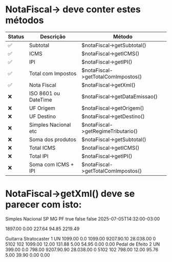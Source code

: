 # NotaFiscal-> deve conter estes métodos

| Status |Descrição             | Método                  |
| ------ | -------------------- | ----------------------- |
| ✅     | Subtotal             | $notaFiscal->getSubtotal() |
| ✅     | ICMS                 | $notaFiscal->getICMS() |
| ✅     | IPI                  | $notaFiscal->getIPI() |
| ✅     | Total com Impostos   | $notaFiscal->getTotalComImpostos() |
| ✅     | Nota Fiscal          | $notaFiscal->getXml() |
| ❌     | ISO 8601 ou DateTime | $notaFiscal->getDataEmissao() |
| ❌     | UF Origem            | $notaFiscal->getOrigem() |
| ❌     | UF Destino           | $notaFiscal->getDestino() |
| ❌     | Simples Nacional etc | $notaFiscal->getRegimeTributario() |
| ❌     | Soma dos produtos    | $notaFiscal->getSubtotal() |
| ❌     | Total ICMS           | $notaFiscal->getICMS() |
| ❌     | Total IPI            | $notaFiscal->getIPI() |
| ❌     | Soma com ICMS + IPI  | $notaFiscal->getTotalComImpostos() |

# NotaFiscal->getXml() deve se parecer com isto:

<notaFiscal>
  <regimeTributario>Simples Nacional</regimeTributario>
  <origem>SP</origem>
  <destino>MG</destino>
  <tipoPessoa>PF</tipoPessoa>
  <consumidorFinal>true</consumidorFinal>
  <contribuinteICMS>false</contribuinteICMS>
  <presencial>false</presencial>
  <dataEmissao>2025-07-05T14:32:00-03:00</dataEmissao>

  <subtotal>1897.00</subtotal>
  <totalDesconto>0.00</totalDesconto>
  <totalICMS>227.64</totalICMS>
  <totalIPI>94.85</totalIPI>
  <totalComImpostos>2219.49</totalComImpostos>

  <itens>
    <item>
      <descricao>Guitarra Stratocaster</descricao>
      <quantidade>1</quantidade>
      <unidade>UN</unidade>
      <precoUnitario>1099.00</precoUnitario>
      <descontoPercentual>0.0</descontoPercentual>
      <valorTotal>1099.00</valorTotal>
      <ncm>9207.90.10</ncm>
      <cest>28.038.00</cest>
      <origem>0</origem>
      <cfop>5102</cfop>
      <cst>102</cst>
      <baseCalculoICMS>1099.00</baseCalculoICMS>
      <aliquotaICMS>12.00</aliquotaICMS>
      <valorICMS>131.88</valorICMS>
      <aliquotaIPI>5.00</aliquotaIPI>
      <valorIPI>54.95</valorIPI>
      <valorPIS>0.00</valorPIS>
      <valorCOFINS>0.00</valorCOFINS>
    </item>
    <item>
      <descricao>Pedal de Efeito</descricao>
      <quantidade>2</quantidade>
      <unidade>UN</unidade>
      <precoUnitario>399.00</precoUnitario>
      <descontoPercentual>0.0</descontoPercentual>
      <valorTotal>798.00</valorTotal>
      <ncm>9207.90.90</ncm>
      <cest>28.038.00</cest>
      <origem>0</origem>
      <cfop>5102</cfop>
      <cst>102</cst>
      <baseCalculoICMS>798.00</baseCalculoICMS>
      <aliquotaICMS>12.00</aliquotaICMS>
      <valorICMS>95.76</valorICMS>
      <aliquotaIPI>5.00</aliquotaIPI>
      <valorIPI>39.90</valorIPI>
      <valorPIS>0.00</valorPIS>
      <valorCOFINS>0.00</valorCOFINS>
    </item>
  </itens>
</notaFiscal>
